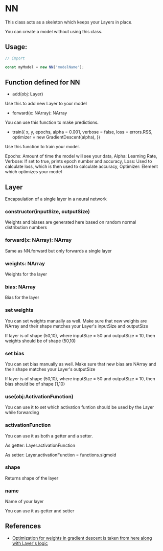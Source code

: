 # NN

This class acts as a skeleton which keeps your Layers in place.

You can create a model without using this class.

## Usage:

```js
// import

const myModel = new NN("modelName");
```

## Function defined for NN

- add(obj: Layer)

Use this to add new Layer to your model

- forward(x: NArray): NArray

You can use this function to make predictions.

- train({
  x,
  y,
  epochs,
  alpha = 0.001,
  verbose = false,
  loss = errors.RSS,
  optimizer = new GradientDescent(alpha),
  })

Use this function to train your model.

Epochs: Amount of time the model will see your data,
Alpha: Learning Rate,
Verbose: If set to true, prints epoch number and accuracy,
Loss: Used to calculate loss, which is then used to calculate accuracy,
Optimizer: Element which optimizes your model

## Layer

Encapsulation of a single layer in a neural network

### constructor(inputSize, outputSize)

Weights and biases are generated here based on random normal distribution numbers

### forward(x: NArray): NArray

Same as NN.forward but only forwards a single layer

### weights: NArray

Weights for the layer

### bias: NArray

Bias for the layer

### set weights

You can set weights manually as well. Make sure that new weights are NArray and their shape matches your Layer's inputSize and outputSize

If layer is of shape (50,10), where inputSize = 50 and outputSize = 10,
then weights should be of shape (50,10)

### set bias

You can set bias manually as well. Make sure that new bias are NArray and their shape matches your Layer's outputSize

If layer is of shape (50,10), where inputSize = 50 and outputSize = 10,
then bias should be of shape (1,10)

### use(obj:ActivationFunction)

You can use it to set which activation funtion should be used by the Layer while forwarding

### activationFunction

You can use it as both a getter and a setter.

As getter:
Layer.activationFunction

As setter:
Layer.activationFunction = functions.sigmoid

### shape

Returns shape of the layer

### name

Name of your layer

You can use it as getter and setter

## References

- [Optimization for weights in gradient descent is taken from here along with Layer's logic](https://www.geeksforgeeks.org/implementation-of-neural-network-from-scratch-using-numpy/amp/)
